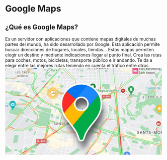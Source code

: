 # Google Maps

## ¿Qué es Google Maps?
Es un servidor con aplicaciones que contiene mapas digitales de muchas partes del mundo, ha sido desarrollado por Google. Esta aplicación permite buscar direcciones de hogares, locales, tiendas... Estos mapas permiten elegir un destino y mediante indicaciones llegar al punto final. Crea las rutas para coches, motos, bicicletas, transporte público e ir andando. Te da a elegir entre las mejores rutas teniendo en cuenta el tráfico entre otros.
![imagen](https://github.com/estebanantinolo/SMX2-M8UF1A1-HistoriaWeb-a-o-GoogleMaps-EstebanAnti-olo/blob/main/maps.png) 